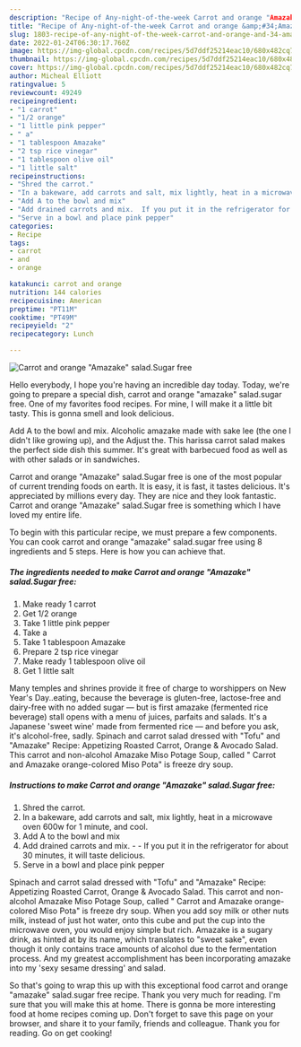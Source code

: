 ```yaml
---
description: "Recipe of Any-night-of-the-week Carrot and orange "Amazake" salad.Sugar free"
title: "Recipe of Any-night-of-the-week Carrot and orange &amp;#34;Amazake&amp;#34; salad.Sugar free"
slug: 1803-recipe-of-any-night-of-the-week-carrot-and-orange-and-34-amazake-and-34-saladsugar-free
date: 2022-01-24T06:30:17.760Z
image: https://img-global.cpcdn.com/recipes/5d7ddf25214eac10/680x482cq70/carrot-and-orange-amazake-saladsugar-free-recipe-main-photo.jpg
thumbnail: https://img-global.cpcdn.com/recipes/5d7ddf25214eac10/680x482cq70/carrot-and-orange-amazake-saladsugar-free-recipe-main-photo.jpg
cover: https://img-global.cpcdn.com/recipes/5d7ddf25214eac10/680x482cq70/carrot-and-orange-amazake-saladsugar-free-recipe-main-photo.jpg
author: Micheal Elliott
ratingvalue: 5
reviewcount: 49249
recipeingredient:
- "1 carrot"
- "1/2 orange"
- "1 little pink pepper"
- " a"
- "1 tablespoon Amazake"
- "2 tsp rice vinegar"
- "1 tablespoon olive oil"
- "1 little salt"
recipeinstructions:
- "Shred the carrot."
- "In a bakeware, add carrots and salt, mix lightly, heat in a microwave oven 600w for 1 minute, and cool."
- "Add A to the bowl and mix"
- "Add drained carrots and mix.  If you put it in the refrigerator for about 30 minutes, it will taste delicious."
- "Serve in a bowl and place pink pepper"
categories:
- Recipe
tags:
- carrot
- and
- orange

katakunci: carrot and orange 
nutrition: 144 calories
recipecuisine: American
preptime: "PT11M"
cooktime: "PT49M"
recipeyield: "2"
recipecategory: Lunch

---
```



![Carrot and orange &#34;Amazake&#34; salad.Sugar free](https://img-global.cpcdn.com/recipes/5d7ddf25214eac10/680x482cq70/carrot-and-orange-amazake-saladsugar-free-recipe-main-photo.jpg)

Hello everybody, I hope you're having an incredible day today. Today, we're going to prepare a special dish, carrot and orange &#34;amazake&#34; salad.sugar free. One of my favorites food recipes. For mine, I will make it a little bit tasty. This is gonna smell and look delicious.

Add A to the bowl and mix. Alcoholic amazake made with sake lee (the one I didn&#39;t like growing up), and the Adjust the. This harissa carrot salad makes the perfect side dish this summer. It&#39;s great with barbecued food as well as with other salads or in sandwiches.

Carrot and orange &#34;Amazake&#34; salad.Sugar free is one of the most popular of current trending foods on earth. It is easy, it is fast, it tastes delicious. It's appreciated by millions every day. They are nice and they look fantastic. Carrot and orange &#34;Amazake&#34; salad.Sugar free is something which I have loved my entire life.


To begin with this particular recipe, we must prepare a few components. You can cook carrot and orange &#34;amazake&#34; salad.sugar free using 8 ingredients and 5 steps. Here is how you can achieve that.

<!--inarticleads1-->

##### The ingredients needed to make Carrot and orange &#34;Amazake&#34; salad.Sugar free:

1. Make ready 1 carrot
1. Get 1/2 orange
1. Take 1 little pink pepper
1. Take  a
1. Take 1 tablespoon Amazake
1. Prepare 2 tsp rice vinegar
1. Make ready 1 tablespoon olive oil
1. Get 1 little salt


Many temples and shrines provide it free of charge to worshippers on New Year&#39;s Day..eating, because the beverage is gluten-free, lactose-free and dairy-free with no added sugar — but is first amazake (fermented rice beverage) stall opens with a menu of juices, parfaits and salads. It&#39;s a Japanese &#39;sweet wine&#39; made from fermented rice — and before you ask, it&#39;s alcohol-free, sadly. Spinach and carrot salad dressed with &#34;Tofu&#34; and &#34;Amazake&#34; Recipe: Appetizing Roasted Carrot, Orange &amp; Avocado Salad. This carrot and non-alcohol Amazake Miso Potage Soup, called &#34; Carrot and Amazake orange-colored Miso Pota&#34; is freeze dry soup. 

<!--inarticleads2-->

##### Instructions to make Carrot and orange &#34;Amazake&#34; salad.Sugar free:

1. Shred the carrot.
1. In a bakeware, add carrots and salt, mix lightly, heat in a microwave oven 600w for 1 minute, and cool.
1. Add A to the bowl and mix
1. Add drained carrots and mix. -  - If you put it in the refrigerator for about 30 minutes, it will taste delicious.
1. Serve in a bowl and place pink pepper


Spinach and carrot salad dressed with &#34;Tofu&#34; and &#34;Amazake&#34; Recipe: Appetizing Roasted Carrot, Orange &amp; Avocado Salad. This carrot and non-alcohol Amazake Miso Potage Soup, called &#34; Carrot and Amazake orange-colored Miso Pota&#34; is freeze dry soup. When you add soy milk or other nuts milk, instead of just hot water, onto this cube and put the cup into the microwave oven, you would enjoy simple but rich. Amazake is a sugary drink, as hinted at by its name, which translates to &#34;sweet sake&#34;, even though it only contains trace amounts of alcohol due to the fermentation process. And my greatest accomplishment has been incorporating amazake into my &#39;sexy sesame dressing&#39; and salad. 

So that's going to wrap this up with this exceptional food carrot and orange &#34;amazake&#34; salad.sugar free recipe. Thank you very much for reading. I'm sure that you will make this at home. There is gonna be more interesting food at home recipes coming up. Don't forget to save this page on your browser, and share it to your family, friends and colleague. Thank you for reading. Go on get cooking!
